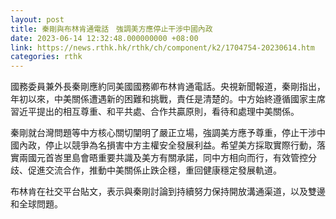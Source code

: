 ```yaml
---
layout: post
title: 秦剛與布林肯通電話　強調美方應停止干涉中國內政
date: 2023-06-14 12:32:48.000000000 +08:00
link: https://news.rthk.hk/rthk/ch/component/k2/1704754-20230614.htm
categories: rthk
---
```


國務委員兼外長秦剛應約同美國國務卿布林肯通電話。央視新聞報道，秦剛指出，年初以來，中美關係遭遇新的困難和挑戰，責任是清楚的。中方始終遵循國家主席習近平提出的相互尊重、和平共處、合作共贏原則，看待和處理中美關係。

秦剛就台灣問題等中方核心關切闡明了嚴正立場，強調美方應予尊重，停止干涉中國內政，停止以競爭為名損害中方主權安全發展利益。希望美方採取實際行動，落實兩國元首峇里島會晤重要共識及美方有關承諾，同中方相向而行，有效管控分歧、促進交流合作，推動中美關係止跌企穩，重回健康穩定發展軌道。

布林肯在社交平台貼文，表示與秦剛討論到持續努力保持開放溝通渠道，以及雙邊和全球問題。
